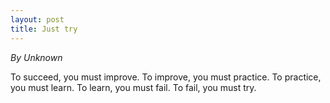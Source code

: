 ```yaml
---
layout: post
title: Just try
---
```


_By Unknown_

To succeed, you must improve. To improve, you must practice. To practice, you must learn. To learn, you must fail. To fail, you must try.
